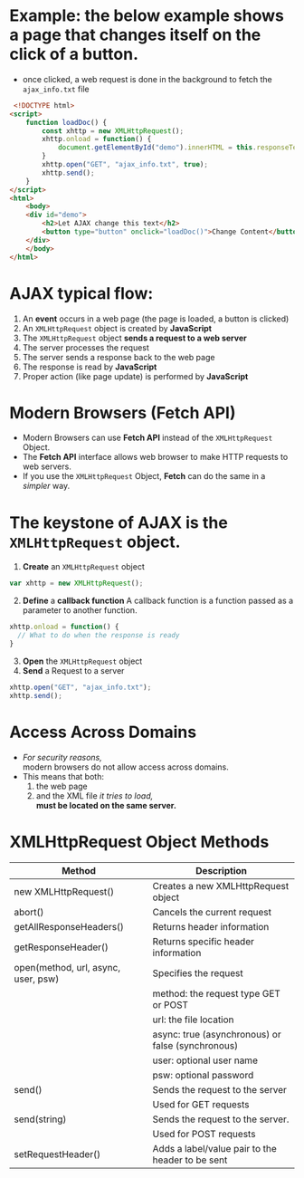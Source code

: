 # Example: the below example shows a page that changes itself on the click of a button.
- once clicked, a web request is done in the background to fetch the `ajax_info.txt` file
```html
 <!DOCTYPE html>
<script>
	function loadDoc() {
		const xhttp = new XMLHttpRequest();
		xhttp.onload = function() {
			document.getElementById("demo").innerHTML = this.responseText;
		}
		xhttp.open("GET", "ajax_info.txt", true);
		xhttp.send();
	}
</script>
<html>
	<body>
	<div id="demo">
		<h2>Let AJAX change this text</h2>
		<button type="button" onclick="loadDoc()">Change Content</button>
	</div>
	</body>
</html> 
```

# AJAX typical flow:
1. An **event** occurs in a web page (the page is loaded, a button is clicked)
2. An `XMLHttpRequest` object is created by **JavaScript**
3. The `XMLHttpRequest` object **sends a request to a web server**
4. The server processes the request
5. The server sends a response back to the web page
6. The response is read by **JavaScript**
7. Proper action (like page update) is performed by **JavaScript**

# Modern Browsers (Fetch API)
- Modern Browsers can use **Fetch API** instead of the `XMLHttpRequest` Object.
- The **Fetch API** interface allows web browser to make HTTP requests to web servers.
- If you use the `XMLHttpRequest` Object, **Fetch** can do the same in a *simpler* way.

# The keystone of AJAX is the `XMLHttpRequest` object.
1. **Create** an `XMLHttpRequest` object
```javascript
var xhttp = new XMLHttpRequest();
```
2. **Define** a **callback function**
A callback function is a function passed as a parameter to another function.
```javascript
xhttp.onload = function() {
  // What to do when the response is ready
}
```
3. **Open** the `XMLHttpRequest` object
4. **Send** a Request to a server
```javascript
xhttp.open("GET", "ajax_info.txt");
xhttp.send(); 
```

# Access Across Domains
- *For security reasons,*  
	modern browsers do not allow access across domains.
- This means that both:  
	1. the web page
	2. and the XML file
	*it tries to load,*   
	**must be located on the same server.**

# XMLHttpRequest Object Methods
| Method | Description |
| --- | --- |
| new XMLHttpRequest() | Creates a new XMLHttpRequest object |
| abort() | Cancels the current request |
| getAllResponseHeaders() | Returns header information |
| getResponseHeader() | Returns specific header information |
| open(method, url, async, user, psw) | Specifies the request |
| | method: the request type GET or POST |
| | url: the file location |
| | async: true (asynchronous) or false (synchronous) |
| | user: optional user name |
| | psw: optional password |
| send() | Sends the request to the server |
| | Used for GET requests |
| send(string) | Sends the request to the server. |
| | Used for POST requests |
| setRequestHeader() | Adds a label/value pair to the header to be sent |